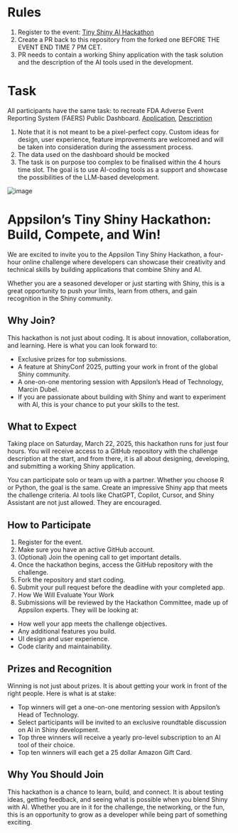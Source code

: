# Rules

1. Register to the event: [Tiny Shiny AI Hackathon](https://events.ringcentral.com/events/appsilon-s-tiny-shiny-ai-hackathon)
2. Create a PR back to this repository from the forked one BEFORE THE EVENT END TIME 7 PM CET.
3. PR needs to contain a working Shiny application with the task solution and the description of the AI tools used in the development.

# Task

All participants have the same task: to recreate FDA Adverse Event Reporting System (FAERS) Public Dashboard. [Application](https://fis.fda.gov/sense/app/95239e26-e0be-42d9-a960-9a5f7f1c25ee/sheet/7a47a261-d58b-4203-a8aa-6d3021737452/state/analysis), [Description](https://www.fda.gov/drugs/fdas-adverse-event-reporting-system-faers/fda-adverse-event-reporting-system-faers-public-dashboard)
1. Note that it is not meant to be a pixel-perfect copy. Custom ideas for design, user experience, feature improvements are welcomed and will be taken into consideration during the assessment process.
2. The data used on the dashboard should be mocked
3. The task is on purpose too complex to be finalised within the 4 hours time slot. The goal is to use AI-coding tools as a support and showcase the possibilities of the LLM-based development.

![image](https://github.com/user-attachments/assets/0d069db5-992c-4c16-b210-c3e7f8ea2955)



# Appsilon’s Tiny Shiny Hackathon: Build, Compete, and Win!

We are excited to invite you to the Appsilon Tiny Shiny Hackathon, a four-hour online challenge where developers can showcase their creativity and technical skills by building applications that combine Shiny and AI.

Whether you are a seasoned developer or just starting with Shiny, this is a great opportunity to push your limits, learn from others, and gain recognition in the Shiny community.

## Why Join?
This hackathon is not just about coding. It is about innovation, collaboration, and learning. Here is what you can look forward to:

* Exclusive prizes for top submissions.
* A feature at ShinyConf 2025, putting your work in front of the global Shiny community.
* A one-on-one mentoring session with Appsilon’s Head of Technology, Marcin Dubel.
* If you are passionate about building with Shiny and want to experiment with AI, this is your chance to put your skills to the test.

## What to Expect
Taking place on Saturday, March 22, 2025, this hackathon runs for just four hours. You will receive access to a GitHub repository with the challenge description at the start, and from there, it is all about designing, developing, and submitting a working Shiny application.

You can participate solo or team up with a partner. Whether you choose R or Python, the goal is the same. Create an impressive Shiny app that meets the challenge criteria. AI tools like ChatGPT, Copilot, Cursor, and Shiny Assistant are not just allowed. They are encouraged.

## How to Participate
1. Register for the event.
2. Make sure you have an active GitHub account.
3. (Optional) Join the opening call to get important details.
4. Once the hackathon begins, access the GitHub repository with the challenge.
5. Fork the repository and start coding.
6. Submit your pull request before the deadline with your completed app.
7. How We Will Evaluate Your Work
8. Submissions will be reviewed by the Hackathon Committee, made up of Appsilon experts. They will be looking at:

  * How well your app meets the challenge objectives.
  * Any additional features you build.
  * UI design and user experience.
  * Code clarity and maintainability.

## Prizes and Recognition
Winning is not just about prizes. It is about getting your work in front of the right people. Here is what is at stake:

* Top winners will get a one-on-one mentoring session with Appsilon’s Head of Technology.
* Select participants will be invited to an exclusive roundtable discussion on AI in Shiny development.
* Top three winners will receive a yearly pro-level subscription to an AI tool of their choice.
* Top ten winners will each get a 25 dollar Amazon Gift Card.

## Why You Should Join
This hackathon is a chance to learn, build, and connect. It is about testing ideas, getting feedback, and seeing what is possible when you blend Shiny with AI. Whether you are in it for the challenge, the networking, or the fun, this is an opportunity to grow as a developer while being part of something exciting.
